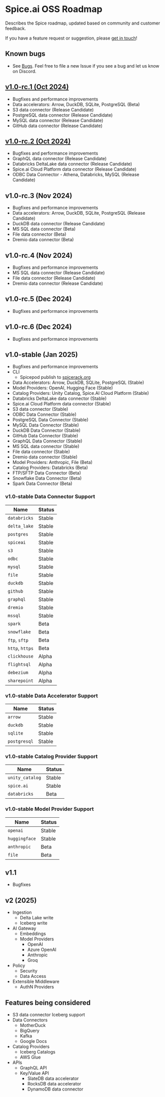 # Spice.ai OSS Roadmap

Describes the Spice roadmap, updated based on community and customer feedback.

If you have a feature request or suggestion, please [get in touch](https://github.com/spiceai/spiceai#-connect-with-us)!

## Known bugs

- See [Bugs](https://github.com/spiceai/spiceai/labels/bug). Feel free to file a new Issue if you see a bug and let us know on Discord.

## [v1.0-rc.1 (Oct 2024)](https://github.com/spiceai/spiceai/milestone/45)

- Bugfixes and performance improvements
- Data accelerators: Arrow, DuckDB, SQLite, PostgreSQL (Beta)
- S3 data connector (Release Candidate)
- PostgreSQL data connector (Release Candidate)
- MySQL data connector (Release Candidate)
- GitHub data connector (Release Candidate)

## [v1.0-rc.2 (Oct 2024)](https://github.com/spiceai/spiceai/milestone/48)

- Bugfixes and performance improvements
- GraphQL data connector (Release Candidate)
- Databricks DeltaLake data connector (Release Candidate)
- Spice.ai Cloud Platform data connector (Release Candidate)
- ODBC Data Connector - Athena, Databricks, MySQL (Release Candidate)

## v1.0-rc.3 (Nov 2024)

- Bugfixes and performance improvements
- Data accelerators: Arrow, DuckDB, SQLite, PostgreSQL (Release Candidate)
- DuckDB data connector (Release Candidate)
- MS SQL data connector (Beta)
- File data connector (Beta)
- Dremio data connector (Beta)

## v1.0-rc.4 (Nov 2024)

- Bugfixes and performance improvements
- MS SQL data connector (Release Candidate)
- File data connector (Release Candidate)
- Dremio data connector (Release Candidate)

## v1.0-rc.5 (Dec 2024)

- Bugfixes and performance improvements

## v1.0-rc.6 (Dec 2024)

- Bugfixes and performance improvements

## v1.0-stable (Jan 2025)

- Bugfixes and performance improvements
- CLI
  - Spicepod publish to [spicerack.org](https://spicerack.org)
- Data Accelerators: Arrow, DuckDB, SQLite, PostgreSQL (Stable)
- Model Providers: OpenAI, Hugging Face (Stable)
- Catalog Providers: Unity Catalog, Spice.AI Cloud Platform (Stable)
- Databricks DeltaLake data connector (Stable)
- Spice.ai Cloud Platform data connector (Stable)
- S3 data connector (Stable)
- ODBC Data Connector (Stable)
- PostgreSQL Data Connector (Stable)
- MySQL Data Connector (Stable)
- DuckDB Data Connector (Stable)
- GitHub Data Connector (Stable)
- GraphQL Data Connector (Stable)
- MS SQL data connector (Stable)
- File data connector (Stable)
- Dremio data connector (Stable)
- Model Providers: Anthropic, File (Beta)
- Catalog Providers: Databricks (Beta)
- FTP/SFTP Data Connector (Beta)
- Snowflake Data Connector (Beta)
- Spark Data Connector (Beta)

### v1.0-stable Data Connector Support

| Name            | Status |
| --------------- | ------ |
| `databricks`    | Stable |
| `delta_lake`    | Stable |
| `postgres`      | Stable |
| `spiceai`       | Stable |
| `s3`            | Stable |
| `odbc`          | Stable |
| `mysql`         | Stable |
| `file`          | Stable |
| `duckdb`        | Stable |
| `github`        | Stable |
| `graphql`       | Stable |
| `dremio`        | Stable |
| `mssql`         | Stable |
| `spark`         | Beta   |
| `snowflake`     | Beta   |
| `ftp`, `sftp`   | Beta   |
| `http`, `https` | Beta   |
| `clickhouse`    | Alpha  |
| `flightsql`     | Alpha  |
| `debezium`      | Alpha  |
| `sharepoint`    | Alpha  |

### v1.0-stable Data Accelerator Support

| Name         | Status |
| ------------ | ------ |
| `arrow`      | Stable |
| `duckdb`     | Stable |
| `sqlite`     | Stable |
| `postgresql` | Stable |

### v1.0-stable Catalog Provider Support

| Name         | Status |
| ------------ | ------ |
| `unity_catalog`| Stable |
| `spice.ai`     | Stable |
| `databricks`   | Beta   |

### v1.0-stable Model Provider Support

| Name         | Status |
| ------------ | ------ |
| `openai`      | Stable |
| `huggingface` | Stable |
| `anthropic`   | Beta   |
| `file`        | Beta   |

## v1.1

- Bugfixes

## v2 (2025)

- Ingestion
  - Delta Lake write
  - Iceberg write
- AI Gateway
  - Embeddings
  - Model Providers
    - OpenAI
    - Azure OpenAI
    - Anthropic
    - Groq
- Policy
  - Security
  - Data Access
- Extensible Middleware
  - AuthN Providers

## Features being considered

- S3 data connector Iceberg support
- Data Connectors
  - MotherDuck
  - BigQuery
  - Kafka
  - Google Docs
- Catalog Providers
  - Iceberg Catalogs
  - AWS Glue
- APIs
  - GraphQL API
  - Key/Value API
    - SlateDB data accelerator
    - RocksDB data accelerator
    - DynamoDB data connector
